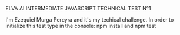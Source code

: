 ELVA AI INTERMEDIATE JAVASCRIPT
TECHNICAL TEST N°1


I'm Ezequiel Murga Pereyra and it's my techical challenge.
In order to initialize this test type in the console:
    npm install and npm test
